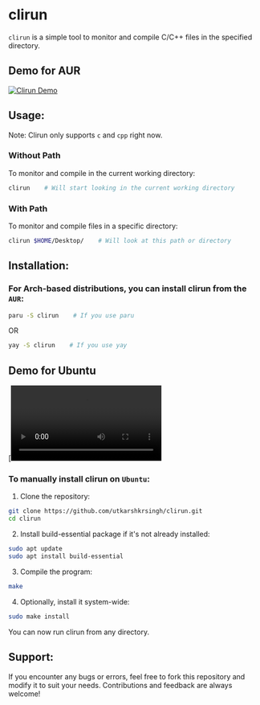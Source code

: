 # clirun

`clirun` is a simple tool to monitor and compile C/C++ files in the specified directory.

## Demo for AUR
[![Clirun Demo](https://github.com/utkarshkrsingh/clirun/assets/72470310/f13cb1b1-0c98-4259-b5b8-907785e2020b)](https://github.com/utkarshkrsingh/clirun/assets/72470310/f13cb1b1-0c98-4259-b5b8-907785e2020b)
## Usage:
Note: Clirun only supports `c` and `cpp` right now.
### Without Path
To monitor and compile in the current working directory:
```bash
clirun    # Will start looking in the current working directory
```
### With Path
To monitor and compile files in a specific directory:
```bash
clirun $HOME/Desktop/    # Will look at this path or directory
```
## Installation:
### For Arch-based distributions, you can install clirun from the `AUR`:
```bash
paru -S clirun    # If you use paru
```
OR
```bash
yay -S clirun    # If you use yay
```
## Demo for Ubuntu
[![Clirun Demo](/cli.mp4)
### To manually install clirun on `Ubuntu`:
1. Clone the repository:
```bash
git clone https://github.com/utkarshkrsingh/clirun.git
cd clirun
```
2. Install build-essential package if it's not already installed:
```bash
sudo apt update
sudo apt install build-essential
```
3. Compile the program:
```bash
make
```
4. Optionally, install it system-wide:
```bash
sudo make install
```
You can now run clirun from any directory.
## Support:

If you encounter any bugs or errors, feel free to fork this repository and modify it to suit your needs. Contributions and feedback are always welcome!